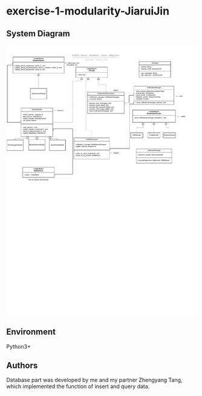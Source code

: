 # exercise-1-modularity-JiaruiJin
## System Diagram
![Heart_Monitor](https://raw.githubusercontent.com/JiaruiJin/ec500_spring19_misc/prototype/heart_monitor/ec500_heart_monitor_class_diagram.png)
## Environment
Python3+
## Authors
Database part was developed by me and my partner Zhengyang Tang, which implemented the function of insert and query data.
